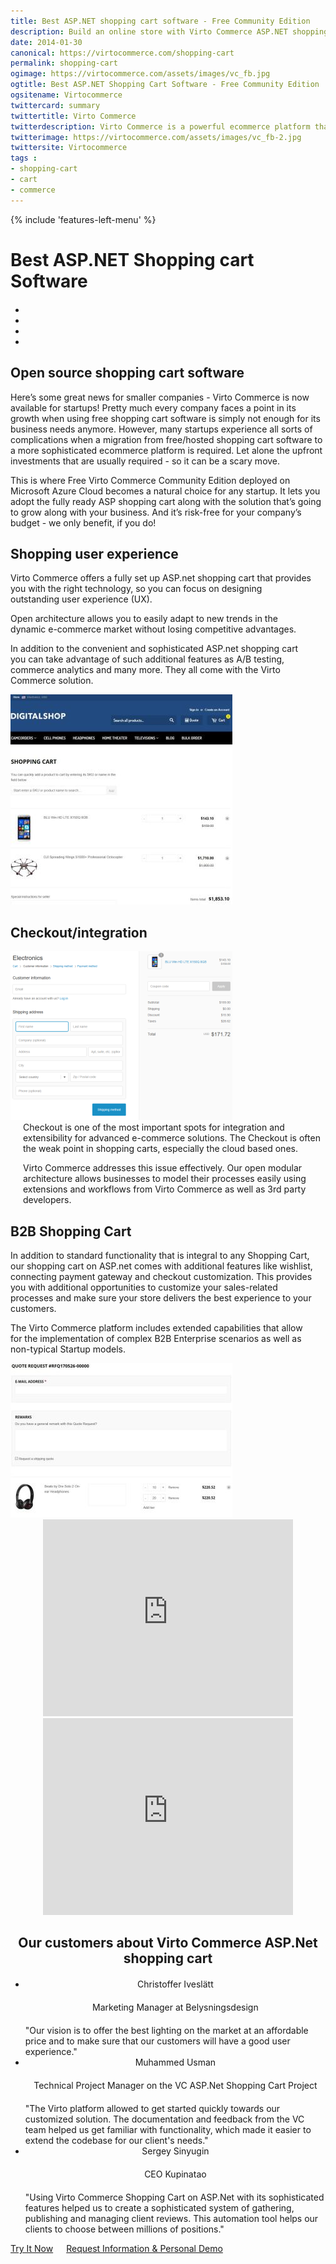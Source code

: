 ```yaml
---
title: Best ASP.NET shopping cart software - Free Community Edition
description: Build an online store with Virto Commerce ASP.NET shopping cart software. Benefit from an open source shopping cart software that has every feature you need.
date: 2014-01-30
canonical: https://virtocommerce.com/shopping-cart
permalink: shopping-cart
ogimage: https://virtocommerce.com/assets/images/vc_fb.jpg
ogtitle: Best ASP.NET Shopping Cart Software - Free Community Edition
ogsitename: Virtocommerce
twittercard: summary
twittertitle: Virto Commerce
twitterdescription: Virto Commerce is a powerful ecommerce platform that includes everything you need to create an online store and sell online. Try it free with Free Community License
twitterimage: https://virtocommerce.com/assets/images/vc_fb-2.jpg
twittersite: Virtocommerce
tags : 
- shopping-cart
- cart
- commerce
---
```

<div class="business-features clearfix __responsive">
	{% include 'features-left-menu' %}
	<div class="business-cnt">
		<div class="head __cart">
			<h1 class="title">Best ASP.NET Shopping cart Software</h1>
		</div>
		<div class="blog b2b-e-commerce">
			<ul class="socials list" style="margin-top: 20px;">
				<li class="list-item fb">
					<a class="list-link" href="https://www.facebook.com/sharer/sharer.php?u={{ '/shopping-cart' | absolute_url }}" target="_blank"><i class="list-ico fa fa-facebook"></i></a>
				</li>
				<li class="list-item plus">
					<a class="list-link" href="https://plus.google.com/share?url={{ '/shopping-cart' | absolute_url }}" target="_blank"><i class="list-ico fa fa-google-plus"></i></a>
				</li>
				<li class="list-item tw">
					<a class="list-link" href="https://twitter.com/intent/tweet?text={{ '/shopping-cart' | absolute_url }}" target="_blank"><i class="list-ico fa fa-twitter"></i></a>
				</li>
				<li class="list-item in">
					<a class="list-link" href="https://www.linkedin.com/shareArticle?mini=true&url={{ '/shopping-cart' | absolute_url }}" target="_blank"><i class="list-ico fa fa-linkedin"></i></a>
				</li>
			</ul>
		</div>
		<h2 class="sub-title">Open source shopping cart software</h2>
		<p class="text">Here’s some great news for smaller companies - Virto Commerce is now available for startups! Pretty much every company faces a point in its growth when using free shopping cart software is simply not enough for its business needs anymore. However, many startups experience all sorts of complications when a migration from free/hosted shopping cart software to a more sophisticated ecommerce platform is required. Let alone the upfront investments that are usually required - so it can be a scary move.</p>
		<p class="text">This is where Free Virto Commerce Community Edition deployed on Microsoft Azure Cloud becomes a natural choice for any startup. It lets you adopt the fully ready ASP shopping cart along with the solution that’s going to grow along with your business. And it’s risk-free for your company’s budget - we only benefit, if you do!</p>
		<h2 class="sub-title">Shopping user experience</h2>
        <div class="col-w">
            <div class="col __col-50 text" style="margin-top: 0; padding-right: 20px;">
                Virto Commerce offers a fully set up ASP.net shopping cart that provides you with the right technology, so you can focus on designing outstanding user experience (UX).
                <p>Open architecture allows you to easily adapt to new trends in the dynamic e-commerce market without losing competitive advantages.</p>
                <p>In addition to the convenient and sophisticated ASP.net shopping cart you can take advantage of such additional features as A/B testing, commerce analytics and many more. They all come with the Virto Commerce solution.</p>
            </div>
            <div class="col __col-50">
                <img alt="Best ASP.NET Shopping Cart Software" src="../assets/images/shopping-cart-scr.jpg" />
            </div>
        </div>
		<h2 class="sub-title">Checkout/integration</h2>
        <div class="col-w">
            <div class="col __col-50">
                <img alt="Best ASP.NET Shopping Cart Software" src="../assets/images/checkout.png" />
            </div>
            <div class="col __col-50 text" style="margin-top: 0; padding-left: 20px;">
                Checkout is one of the most important spots for integration and extensibility for advanced e-commerce solutions. The Checkout is often the weak point in shopping carts, especially the cloud based ones.
                <p>Virto Commerce addresses this issue effectively. Our open modular architecture allows businesses to model their processes easily using extensions and workflows from Virto Commerce as well as 3rd party developers.</p>
            </div>
        </div>
		<h2 class="sub-title">B2B Shopping Cart</h2>
        <div class="col-w">
            <div class="col __col-50 text" style="margin-top: 0; padding-right: 20px;">
                In addition to standard functionality that is integral to any Shopping Cart, our shopping cart on ASP.net comes with additional features like wishlist, connecting payment gateway and checkout customization. This provides you with additional opportunities to customize your sales-related processes and make sure your store delivers the best experience to your customers.
                <p>The Virto Commerce platform includes extended capabilities that allow for the implementation of complex B2B Enterprise scenarios as well as non-typical Startup models.</p>
            </div>
            <div class="col __col-50">
                <img alt="Best ASP.NET Shopping Cart Software" src="../assets/images/qoute-request-scr.jpg" />
            </div>
        </div>
		<div style="text-align: center;">
			<iframe width="400" height="315" src="https://www.youtube.com/embed/QpRG-HOlrbc?ecver=1" frameborder="0" allowfullscreen></iframe>
            <iframe width="400" height="315" src="https://www.youtube.com/embed/22BMH86RQys?ecver=1" frameborder="0" allowfullscreen></iframe>
		</div>
        <div style="text-align: center;">
			<h2 class="sub-title">Our customers about Virto Commerce ASP.Net shopping cart</h2>
		</div>
		<div class="our-offices __responsive" style="margin-top: 20px;">
			<ul class="list">
				<li class="list-item">
					<div class="list-name" style="text-align: center;">Christoffer Iveslätt</div>
					<div class="list-office" style="margin: 20px 0; text-align: center;">Marketing Manager at Belysningsdesign</div>
					<div class="list-descr">"Our vision is to offer the best lighting on the market at an affordable price and to make sure that our customers will have a good user experience."</div>
				</li>
				<li class="list-item">
					<div class="list-name" style="text-align: center;">Muhammed Usman</div>
					<div class="list-office" style="margin: 20px 0; text-align: center;">Technical Project Manager on the VC ASP.Net Shopping Cart Project</div>
					<div class="list-descr">"The Virto platform allowed to get started quickly towards our customized solution. The documentation and feedback from the VC team helped us get familiar with functionality, which made it easier to extend the codebase for our client's needs."</div>
				</li>
				<li class="list-item">
					<div class="list-name" style="text-align: center;">Sergey Sinyugin</div>
					<div class="list-office" style="margin: 20px 0; text-align: center;">CEO Kupinatao</div>
					<div class="list-descr">"Using Virto Commerce Shopping Cart on ASP.Net with its sophisticated features helped us to create a sophisticated system of gathering, publishing and managing client reviews. This automation tool helps our clients to choose between millions of positions."</div>
				</li>
			</ul>
		</div>
		<div class="buttons columns" style="word-spacing: normal;">
			<a class="button fill" href="/try-now">Try It Now</a>
			<a class="button fill" href="/contact-us">Request Information & Personal Demo</a>
		</div>
	</div>
</div>
